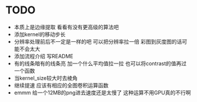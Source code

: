 # TODO

- 本质上是边缘提取 看看有没有更高级的算法吧
- 添加kernel的移动步长
- 分辨率处理前后不一定是一样的吧 可以把分辨率拉一倍 彩图到灰度图的话可能不会太大
- 添加流程介绍 写README
- 有的线条暗有的线条亮 加一个什么平均值拉一拉 也可以将contrast的值再过一个函数
- 当kernel_size较大时去棱角
- 继续提速 应该有相应的全图卷积运算函数
- emmm 给一个12MB的png进去速度还是太慢了 这种运算不用GPU真的不行啊
